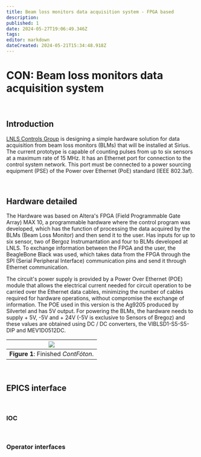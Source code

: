 ```yaml
---
title: Beam loss monitors data acquisition system - FPGA based
description: 
published: 1
date: 2024-05-27T19:06:49.346Z
tags: 
editor: markdown
dateCreated: 2024-05-21T15:34:48.918Z
---
```


# CON: Beam loss monitors data acquisition system

<br>

## Introduction

[LNLS Controls Group](/Machine/Groups/CON) is designing a simple hardware solution for data acquisition from beam loss monitors (BLMs) that will be installed at Sirius. The current prototype is capable of counting pulses from up to six sensors at a maximum rate of 15 MHz. It has an Ethernet port for connection to the control system network. This port must be connected to a power sourcing equipment (PSE) of the Power over Ethernet (PoE) standard (IEEE 802.3af).

<br>

## Hardware detailed

The Hardware was based on Altera's FPGA (Field Programmable Gate Array) MAX 10, a programmable hardware where the control program was developed, which has the function of processing the data acquired by the BLMs (Beam Loss Monitor) and then send it to the user.
Has inputs for up to six sensor, two of Bergoz Instrumantation and four to BLMs developed at LNLS. 
To exchange information between the FPGA and the user, the BeagleBone Black was used, which takes data from the FPGA through the SPI (Serial Peripheral Interface) communication pins and send it  through Ethernet communication.

The circuit's power supply is provided by a Power Over Ethernet (POE) module that allows the electrical current needed for circuit operation to be carried over the Ethernet data cables, minimizing the number of cables required for hardware operations, without compromise the exchange of information. The POE used in this version is the Ag9205 produced by Silvertel and has 5V output. For powering the BLMs, the hardware needs to supply + 5V, -5V and + 24V (-5V is exclusive to Sensors of Bregoz) and these values are obtained using DC / DC converters, the VIBLSD1-S5-S5-DIP and MEV1D0512DC.


|![](/img/groups/con/beam_loss_monitor/ContFóton.jpg)|
|-|
|**Figure 1**: Finished *ContFóton*.|

<br>

## EPICS interface

<br>

### IOC

<br>

### Operator interfaces
